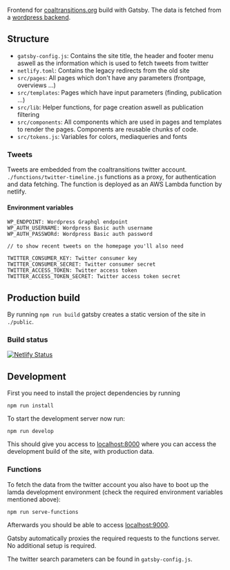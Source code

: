 Frontend for [coaltransitions.org](https://coaltransitions.org) build with
Gatsby. The data is fetched from a [wordpress backend](https://github.com/zoff-kollektiv/coaltransitions-cms).

## Structure

- `gatsby-config.js`: Contains the site title, the header and footer menu aswell
  as the information which is used to fetch tweets from twitter
- `netlify.toml`: Contains the legacy redirects from the old site
- `src/pages`: All pages which don't have any parameters (frontpage, overviews ...)
- `src/templates`: Pages which have input parameters (finding, publication ...)
- `src/lib`: Helper functions, for page creation aswell as publication filtering
- `src/components`: All components which are used in pages and templates to render
  the pages. Components are reusable chunks of code.
- `src/tokens.js`: Variables for colors, mediaqueries and fonts

### Tweets

Tweets are embedded from the coaltransitions twitter account. `./functions/twitter-timeline.js`
functions as a proxy, for authentication and data fetching. The function
is deployed as an AWS Lambda function by netlify.

#### Environment variables

```
WP_ENDPOINT: Wordpress Graphql endpoint
WP_AUTH_USERNAME: Wordpress Basic auth username
WP_AUTH_PASSWORd: Wordpress Basic auth password

// to show recent tweets on the homepage you'll also need

TWITTER_CONSUMER_KEY: Twitter consumer key
TWITTER_CONSUMER_SECRET: Twitter consumer secret
TWITTER_ACCESS_TOKEN: Twitter access token
TWITTER_ACCESS_TOKEN_SECRET: Twitter access token secret
```

## Production build

By running `npm run build` gatsby creates a static version of the site in
`./public`.

### Build status

[![Netlify Status](https://api.netlify.com/api/v1/badges/f051ac1e-f9b0-424a-9477-dd9bdef6e833/deploy-status)](https://app.netlify.com/sites/coaltransitions/deploys)

## Development

First you need to install the project dependencies by running

`npm run install`

To start the development server now run:

`npm run develop`

This should give you access to [localhost:8000](http://localhost:8000) where
you can access the development build of the site, with production data.

### Functions

To fetch the data from the twitter account you also have to boot up the lamda
development environment (check the required environment variables mentioned
above):

`npm run serve-functions`

Afterwards you should be able to access [localhost:9000](http://localhost:9000).

Gatsby automatically proxies the required requests to the functions server. No
additional setup is required.

The twitter search parameters can be found in `gatsby-config.js`.
